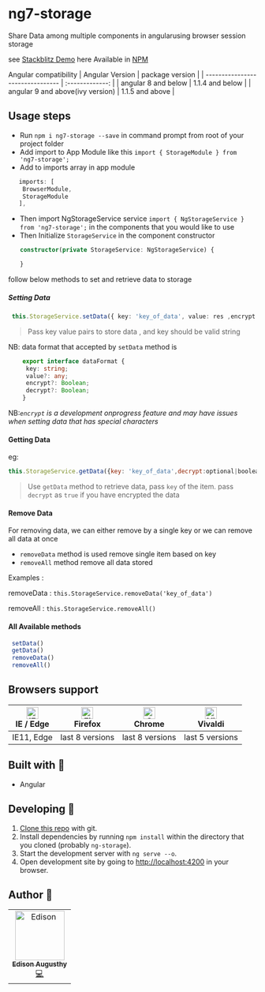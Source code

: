 # ng7-storage

Share Data among multiple components in angularusing browser session storage

 see [Stackblitz Demo](https://stackblitz.com/edit/ng-storage-sample) here
Available in  [NPM](https://www.npmjs.com/package/ng7-storage)

Angular compatibility
| Angular Version                  | package version |
| -------------------------------- | :-------------: |
| angular 8 and below              | 1.1.4 and below |
| angular 9 and above(ivy version) | 1.1.5 and above |

## Usage steps
 - Run `npm i ng7-storage --save` in command prompt from root of your project folder
 - Add import to App Module like this `import { StorageModule } from 'ng7-storage';`
 - Add to imports array in app module

  ```ts
     imports: [
      BrowserModule,
      StorageModule
     ],
 ```

- Then import NgStorageService service `import { NgStorageService } from 'ng7-storage';` in the components that you would like to use
- Then Initialize `StorageService` in the component constructor
    ```ts
    constructor(private StorageService: NgStorageService) {

    }
   ```

follow below methods to set and retrieve data to storage
##### Setting Data

```ts
 this.StorageService.setData({ key: 'key_of_data', value: res ,encrypt:optional|boolean})
 ```

  >Pass key value pairs to store data , and key should be  valid string


 NB: data format that accepted by `setData` method is
```ts
    export interface dataFormat {
     key: string;
     value?: any;
     encrypt?: Boolean;
     decrypt?: Boolean;
    }
  ```

NB:*`encrypt` is a development onprogress feature and may have issues when setting data that has special characters*

#### Getting Data

eg:
 ```js
 this.StorageService.getData({key: 'key_of_data',decrypt:optional|boolean})
 ```

>Use `getData` method to retrieve data, pass `key` of the item. pass `decrypt` as `true` if you have encrypted the data


#### Remove Data

 For removing data, we can either remove by a single key or we can remove all data at once

 - `removeData` method is used remove single item based on key
 - `removeAll` method remove all data stored

 Examples :

 removeData : `this.StorageService.removeData('key_of_data')`

 removeAll : `this.StorageService.removeAll()`

#### All Available methods
```ts
 setData()
 getData()
 removeData()
 removeAll()
 ```

## Browsers support

| [<img src="https://raw.githubusercontent.com/alrra/browser-logos/master/src/edge/edge_48x48.png" alt="IE / Edge" width="24px" height="24px" />](http://godban.github.io/browsers-support-badges/)</br>IE / Edge | [<img src="https://raw.githubusercontent.com/alrra/browser-logos/master/src/firefox/firefox_48x48.png" alt="Firefox" width="24px" height="24px" />](http://godban.github.io/browsers-support-badges/)</br>Firefox | [<img src="https://raw.githubusercontent.com/alrra/browser-logos/master/src/chrome/chrome_48x48.png" alt="Chrome" width="24px" height="24px" />](http://godban.github.io/browsers-support-badges/)</br>Chrome | [<img src="https://raw.githubusercontent.com/alrra/browser-logos/master/src/vivaldi/vivaldi_48x48.png" alt="Vivaldi" width="24px" height="24px" />](http://godban.github.io/browsers-support-badges/)</br>Vivaldi |
| --------------------------------------------------------------------------------------------------------------------------------------------------------------------------------------------------------------- | ----------------------------------------------------------------------------------------------------------------------------------------------------------------------------------------------------------------- | ------------------------------------------------------------------------------------------------------------------------------------------------------------------------------------------------------------- | ----------------------------------------------------------------------------------------------------------------------------------------------------------------------------------------------------------------- |
| IE11, Edge                                                                                                                                                                                                      | last 8 versions                                                                                                                                                                                                   | last 8 versions                                                                                                                                                                                               | last 5 versions                                                                                                                                                                                                   |


## Built with 🔧

* Angular

## Developing 👷

1. [Clone this repo](https://github.com/edisonaugusthy/ng-storage.git) with git.
1. Install dependencies by running `npm install` within the directory that you cloned (probably `ng-storage`).
1. Start the development server with `ng serve --o`.
1. Open development site by going to [http://localhost:4200](http://localhost:4200) in your browser.

## Author 🔮

<table>
  <tr>
    <td align="center"><a href="https://github.com/edisonaugusthy"><img src="https://github.com/edisonaugusthy.png?size=100" width="100px;" alt="Edison"/><br /><sub><b>Edison Augusthy</b></sub></a><br /><a href="https://github.com/edisonaugusthy/ng-storage/commits?author=edisonaugusthy" title="Edison">💻</a></td>

  </tr>

</table>
